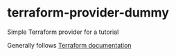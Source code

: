 # terraform-provider-dummy
Simple Terraform provider for a tutorial

Generally follows [Terraform documentation](https://www.terraform.io/docs/extend/writing-custom-providers.html)
